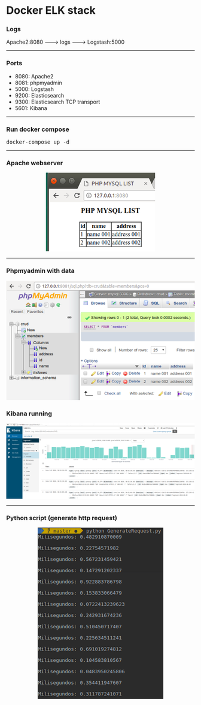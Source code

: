 # Docker ELK stack

### Logs
Apache2:8080 ---> logs ---> Logstash:5000

<hr>

### Ports
* 8080: Apache2
* 8081: phpmyadmin
* 5000: Logstash
* 9200: Elasticsearch
* 9300: Elasticsearch TCP transport
* 5601: Kibana

<hr>

### Run docker compose
<pre>
docker-compose up -d
</pre>

<hr>

### Apache webserver
<p align="center">
  <img src="img000.png"/><br>
</p>

<hr>

### Phpmyadmin with data
<p align="center">
  <img src="mysql.png"/><br>
</p>

### Kibana running
<p align="center">
  <img src="img01.png"/><br>
</p>

<hr>

### Python script (generate http request)
<p align="center">
  <img src="img2.png"/><br>
</p>
